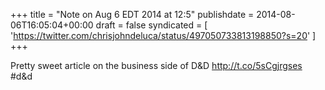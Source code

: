 +++
title = "Note on Aug 6 EDT 2014 at 12:5"
publishdate = 2014-08-06T16:05:04+00:00
draft = false
syndicated = [ 'https://twitter.com/chrisjohndeluca/status/497050733813198850?s=20' ]
+++

Pretty sweet article on the business side of D&amp;D http://t.co/5sCgjrgses #d&amp;d
